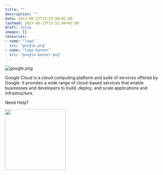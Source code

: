 ```yaml
---
title: ""
description: ""
date: 2023-08-23T13:52:06+02:00
lastmod: 2023-08-23T13:52:06+02:00
draft: false
images: []
resources:
- name: "logo"
  src: "google.png"
- name: "logo-banner"
  src: "google-banner.png"
---
```


![google.png](logo-banner)

Google Cloud is a cloud computing platform and suite of services offered by Google. It provides a wide range of cloud-based services that enable businesses and developers to build, deploy, and scale applications and infrastructure.

Need Help?

<img src="https://assets-global.website-files.com/6257adef93867e50d84d30e2/636e0b5061df290f5892d944_full_logo_black_RGB.svg" width="200">

